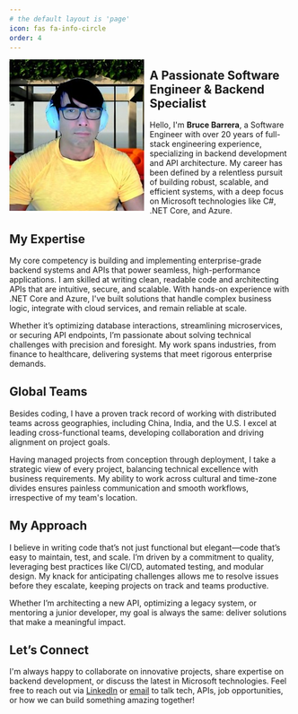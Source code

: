 ```yaml
---
# the default layout is 'page'
icon: fas fa-info-circle
order: 4
---
```


<img width="240" src="/assets/img/bruce_blog_about.jpg" alt="Bruce's Headshot Picture" style="float: left; margin-right: 10px;">

## A Passionate Software Engineer & Backend Specialist

Hello, I'm **Bruce Barrera**, a Software Engineer with over 20 years of full-stack engineering experience, specializing in backend development and API architecture. My career has been defined by a relentless pursuit of building robust, scalable, and efficient systems, with a deep focus on Microsoft technologies like C#, .NET Core, and Azure.

## My Expertise
My core competency is building and implementing enterprise-grade backend systems and APIs that power seamless, high-performance applications. I am skilled at writing clean, readable code and architecting APIs that are intuitive, secure, and scalable. With hands-on experience with .NET Core and Azure, I've built solutions that handle complex business logic, integrate with cloud services, and remain reliable at scale.

Whether it’s optimizing database interactions, streamlining microservices, or securing API endpoints, I’m passionate about solving technical challenges with precision and foresight. My work spans industries, from finance to healthcare, delivering systems that meet rigorous enterprise demands.

## Global Teams
Besides coding, I have a proven track record of working with distributed teams across geographies, including China, India, and the U.S. I excel at leading cross-functional teams, developing collaboration and driving alignment on project goals.

Having managed projects from conception through deployment, I take a strategic view of every project, balancing technical excellence with business requirements. My ability to work across cultural and time-zone divides ensures painless communication and smooth workflows, irrespective of my team's location.

## My Approach
I believe in writing code that’s not just functional but elegant—code that’s easy to maintain, test, and scale. I’m driven by a commitment to quality, leveraging best practices like CI/CD, automated testing, and modular design. My knack for anticipating challenges allows me to resolve issues before they escalate, keeping projects on track and teams productive.

Whether I’m architecting a new API, optimizing a legacy system, or mentoring a junior developer, my goal is always the same: deliver solutions that make a meaningful impact.

## Let’s Connect
I'm always happy to collaborate on innovative projects, share expertise on backend development, or discuss the latest in Microsoft technologies. Feel free to reach out via [LinkedIn](https://linkedin.com/in/brucebarrera) or [email](mailto:brucebarrera@gmail.com) to talk tech, APIs, job opportunities, or how we can build something amazing together!


